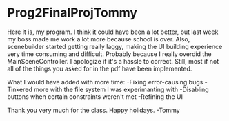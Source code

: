 # Prog2FinalProjTommy
 
Here it is, my program. I think it could have been a lot better, but last week my boss made me work a lot more because school is over.
Also, scenebuilder started getting really laggy, making the UI building experience very time consuming and difficult. Probably because
I really overdid the MainSceneController. I apologize if it's a hassle to correct.
Still, most if not all of the things you asked for in the pdf have been implemented.

What I would have added with more time:
-Fixing error-causing bugs
-Tinkered more with the file system I was experimanting with
-Disabling buttons when certain constraints weren't met
-Refining the UI

Thank you very much for the class. Happy holidays.
-Tommy